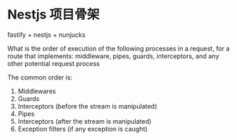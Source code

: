 # Nestjs 项目骨架

fastify + nestjs + nunjucks



What is the order of execution of the following processes in a request, for a route that implements: middleware, pipes, guards, interceptors, and any other potential request process

The common order is:

1. Middlewares
2. Guards
3. Interceptors (before the stream is manipulated)
4. Pipes
5. Interceptors (after the stream is manipulated)
6. Exception filters (if any exception is caught)